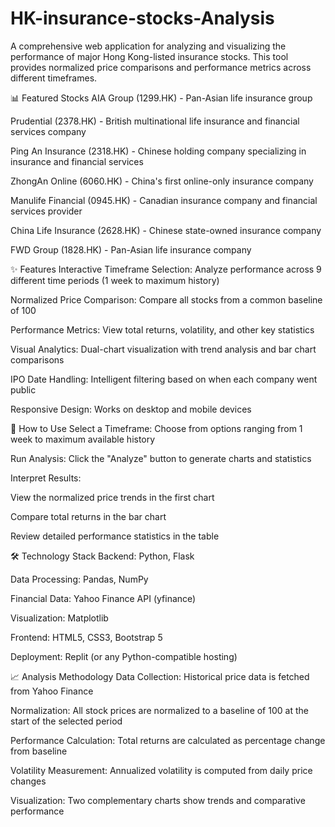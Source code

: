 # HK-insurance-stocks-Analysis
A comprehensive web application for analyzing and visualizing the performance of major Hong Kong-listed insurance stocks. This tool provides normalized price comparisons and performance metrics across different timeframes.


📊 Featured Stocks
AIA Group (1299.HK) - Pan-Asian life insurance group

Prudential (2378.HK) - British multinational life insurance and financial services company

Ping An Insurance (2318.HK) - Chinese holding company specializing in insurance and financial services

ZhongAn Online (6060.HK) - China's first online-only insurance company

Manulife Financial (0945.HK) - Canadian insurance company and financial services provider

China Life Insurance (2628.HK) - Chinese state-owned insurance company

FWD Group (1828.HK) - Pan-Asian life insurance company


✨ Features
Interactive Timeframe Selection: Analyze performance across 9 different time periods (1 week to maximum history)

Normalized Price Comparison: Compare all stocks from a common baseline of 100

Performance Metrics: View total returns, volatility, and other key statistics

Visual Analytics: Dual-chart visualization with trend analysis and bar chart comparisons

IPO Date Handling: Intelligent filtering based on when each company went public

Responsive Design: Works on desktop and mobile devices


🚀 How to Use
Select a Timeframe: Choose from options ranging from 1 week to maximum available history

Run Analysis: Click the "Analyze" button to generate charts and statistics

Interpret Results:

View the normalized price trends in the first chart

Compare total returns in the bar chart

Review detailed performance statistics in the table


🛠️ Technology Stack
Backend: Python, Flask

Data Processing: Pandas, NumPy

Financial Data: Yahoo Finance API (yfinance)

Visualization: Matplotlib

Frontend: HTML5, CSS3, Bootstrap 5

Deployment: Replit (or any Python-compatible hosting)


📈 Analysis Methodology
Data Collection: Historical price data is fetched from Yahoo Finance

Normalization: All stock prices are normalized to a baseline of 100 at the start of the selected period

Performance Calculation: Total returns are calculated as percentage change from baseline

Volatility Measurement: Annualized volatility is computed from daily price changes

Visualization: Two complementary charts show trends and comparative performance



